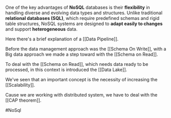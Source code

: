 One of the key advantages of **NoSQL** databases is their **flexibility** in handling diverse and evolving data types and structures. 
Unlike traditional **relational databases (SQL)**, which require predefined schemas and rigid table structures, NoSQL systems are designed to **adapt easily to changes** and support **heterogeneous** data.


Here there's a brief explanation of a [[Data Pipeline]]. 

Before the data management approach was the [[Schema On Write]], with a Big data approach we made a step toward with the [[Schema on Read]].

To deal with the [[Schema on Read]], which needs data ready to be processed, in this context is introduced the [[Data Lake]].

We've seen that an important concept is the necessity of increasing the [[Scalability]].

Cause we are working with distributed system, we have to deal with the [[CAP theorem]].

#NoSql